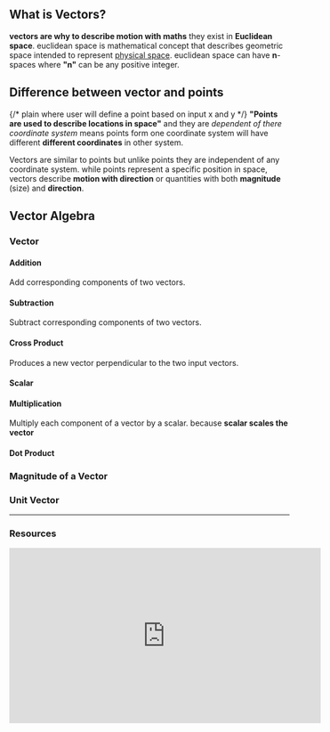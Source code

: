 ## What is Vectors?

**vectors are why to describe motion with maths** they exist in **Euclidean
space**. euclidean space is mathematical concept that describes geometric space
intended to
represent [physical space](https://en.wikipedia.org/wiki/Physical_space "Physical space").
euclidean space can have **n**-spaces where **"n"** can be any positive integer.

## Difference between vector and points

{/* plain where user will define a point based on input x and y */} **"Points
are used to describe locations in space"** and they are _dependent of there
coordinate system_ means points form one coordinate system will have different
**different coordinates** in other system.

Vectors are similar to points but unlike points they are independent of any
coordinate system. while points represent a specific position in space, vectors
describe **motion with direction** or quantities with both **magnitude** (size)
and **direction**.

## Vector Algebra

### Vector

#### Addition

Add corresponding components of two vectors.

#### Subtraction

Subtract corresponding components of two vectors.

#### Cross Product

Produces a new vector perpendicular to the two input vectors.

#### Scalar

#### Multiplication

Multiply each component of a vector by a scalar. because **scalar scales the
vector**

#### Dot Product

### Magnitude of a Vector

### Unit Vector

---

### Resources

<iframe width="560" height="315" src="https://www.youtube.com/embed/Ej3ZVxljJfo?si=T4O_11y3IUWO6p_w" title="YouTube video player" frameborder="0" allow="accelerometer; autoplay; clipboard-write; encrypted-media; gyroscope; picture-in-picture; web-share" referrerpolicy="strict-origin-when-cross-origin" allowfullscreen></iframe>
